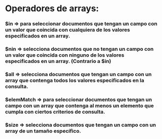 # Operadores de arrays:

### $in => para seleccionar documentos que tengan un campo con un valor que coincida con cualquiera de los valores especificados en un array.

### $nin => selecciona documentos que no tengan un campo con un valor que coincida con ninguno de los valores especificados en un array. (Contrario a $in)

### $all => selecciona documentos que tengan un campo con un array que contenga todos los valores especificados en la consulta.

### $elemMatch => para seleccionar documentos que tengan un campo con un array que contenga al menos un elemento que cumpla con ciertos criterios de consulta.

### $size => selecciona documentos que tengan un campo con un array de un tamaño específico.